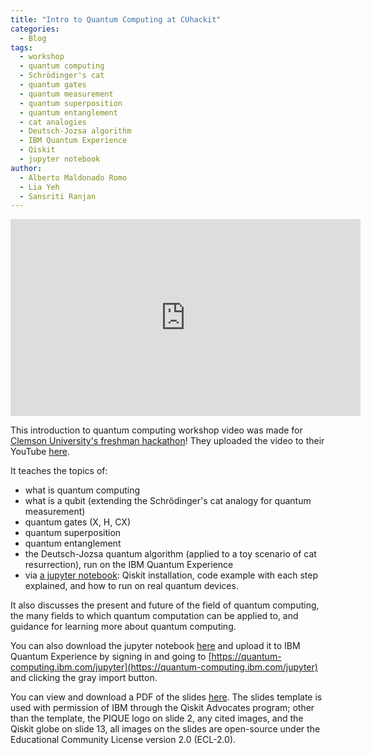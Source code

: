 ```yaml
---
title: "Intro to Quantum Computing at CUhackit"
categories:
  - Blog
tags:
  - workshop
  - quantum computing
  - Schrödinger's cat
  - quantum gates
  - quantum measurement
  - quantum superposition
  - quantum entanglement
  - cat analogies
  - Deutsch-Jozsa algorithm
  - IBM Quantum Experience
  - Qiskit
  - jupyter notebook
author:
  - Alberto Maldonado Romo
  - Lia Yeh
  - Sansriti Ranjan
---
```


<iframe width="560" height="315" src="https://www.youtube-nocookie.com/embed/9XAZUlAu2dA" frameborder="0" allow="accelerometer; autoplay; encrypted-media; gyroscope; picture-in-picture" allowfullscreen></iframe>

This introduction to quantum computing workshop video was made for [Clemson University's freshman hackathon](https://cuhack.it/)!  They uploaded the video to their YouTube [here](https://www.youtube.com/watch?v=YPp4HwqjHAw&t=1536s).

It teaches the topics of:
  - what is quantum computing
  - what is a qubit (extending the Schrödinger's cat analogy for quantum measurement)
  - quantum gates (X, H, CX)
  - quantum superposition
  - quantum entanglement
  - the Deutsch-Jozsa quantum algorithm (applied to a toy scenario of cat resurrection), run on the IBM Quantum Experience
  - via [a jupyter notebook](https://colab.research.google.com/drive/1H5dFJ00q76oNlUZecy-8tWoFZRms51KM?usp=sharing): Qiskit installation, code example with each step explained, and how to run on real quantum devices.

It also discusses the present and future of the field of quantum computing, the many fields to which quantum computation can be applied to, and guidance for learning more about quantum computing.

You can also download the jupyter notebook [here](https://github.com/Quantum-Universal-Education/Quantum-Universal-Education.github.io/blob/master/assets/quantum_programs/Qiskit_install_intro_devices.ipynb) and upload it to IBM Quantum Experience by signing in and going to [https://quantum-computing.ibm.com/jupyter](https://quantum-computing.ibm.com/jupyter) and clicking the gray import button.

You can view and download a PDF of the slides [here](https://github.com/Quantum-Universal-Education/Quantum-Universal-Education.github.io/blob/master/assets/quantum_programs/Intro_to_QC_CUhackit_slides.pdf).  The slides template is used with permission of IBM through the Qiskit Advocates program; other than the template, the PIQUE logo on slide 2, any cited images, and the Qiskit globe on slide 13, all images on the slides are open-source under the Educational Community License version 2.0 (ECL-2.0).

